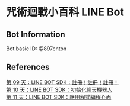 # 咒術迴戰小百科 LINE Bot
## Bot Information
Bot basic ID: @897cnton  
## References
[第 09 天：LINE BOT SDK：註冊！註冊！註冊！](https://ithelp.ithome.com.tw/articles/10216620)  
[第 10 天：LINE BOT SDK：初始化聊天機器人](https://ithelp.ithome.com.tw/articles/10217350)  
[第 11 天：LINE BOT SDK：應用程式編程介面](https://ithelp.ithome.com.tw/articles/10217767)
